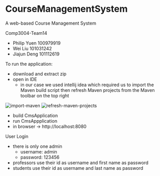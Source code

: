 # CourseManagementSystem
A web-based Course Management System

Comp3004-Team14
- Philip Yuen 100979919
- Wei Liu 101031242
- Jiajun Deng 101112619

To run the application:
- download and extract zip
- open in IDE
  - in our case we used intellij idea which required us to import the Maven build script then refresh Maven projects from the Maven toolbar on the top right

![import-maven](https://user-images.githubusercontent.com/18056188/114542295-be939c80-9c25-11eb-96ca-c5f5cc114a1c.PNG)
![refresh-maven-projects](https://user-images.githubusercontent.com/18056188/114543258-f6e7aa80-9c26-11eb-9d7f-77d937e8e09f.PNG)
- build CmsApplication
- run CmsAppplication
- in browser -> http://localhost:8080

User Login
- there is only one admin
  -  username: admin
  -  password: 123456
-  professors use their id as username and first name as password
-  students use their id as username and last name as password
